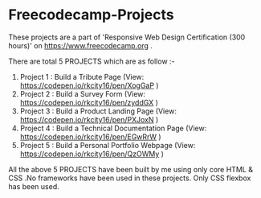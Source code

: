 # Freecodecamp-Projects
These projects are a part of 'Responsive Web Design Certification (300 hours)' on https://www.freecodecamp.org .

There are total 5 PROJECTS which are as follow :-
1. Project 1 : Build a Tribute Page                   (View: https://codepen.io/rkcity16/pen/XogGaP )
2. Project 2 : Build a Survey Form                    (View: https://codepen.io/rkcity16/pen/zyddGX )
3. Project 3 : Build a Product Landing Page           (View: https://codepen.io/rkcity16/pen/PXJoxN )
4. Project 4 : Build a Technical Documentation Page   (View: https://codepen.io/rkcity16/pen/EGwRrW )
5. Project 5 : Build a Personal Portfolio Webpage     (View: https://codepen.io/rkcity16/pen/QzOWMy )

All the above 5 PROJECTS have been built by me using only core HTML & CSS .No frameworks have been used in these projects. Only CSS flexbox has been used.
